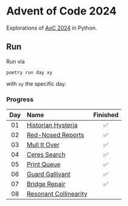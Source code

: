 # Advent of Code 2024

Explorations of [AoC 2024](https://adventofcode.com/2024) in Python.

## Run
Run via
```
poetry run day xy
```
with `xy` the specific day.

### Progress


| Day | Name                                                                      | Finished |
|:---:|:--------------------------------------------------------------------------|:-----:|
| 01  | [Historian Hysteria](https://adventofcode.com/2024/day/1)                 |  ✅  |
| 02  | [Red-Nosed Reports](https://adventofcode.com/2024/day/2)                  |  ✅  |
| 03  | [Mull It Over](https://adventofcode.com/2024/day/3)                       |  ✅  |
| 04  | [Ceres Search](https://adventofcode.com/2024/day/4)                       |  ✅  |
| 05  | [Print Queue](https://adventofcode.com/2024/day/5)                        |  ✅  |
| 06  | [Guard Gallivant](https://adventofcode.com/2024/day/6)                    |  ✅  |
| 07  | [Bridge Repair](https://adventofcode.com/2024/day/7)                      |  ✅  |
| 08  | [Resonant Collinearity](https://adventofcode.com/2024/day/8)              |  |
